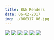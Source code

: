 ```yaml
---
title: B&W Renders
date: 06-02-2017
img: ./060317_06.jpg
---
```


![](./060217_2.png)
![](./060217_23.png)
![](./060317_06.jpg)
![](./060317_wp.jpg)
![](./060317_wp3.jpg)
![](./060517_3.jpg)
